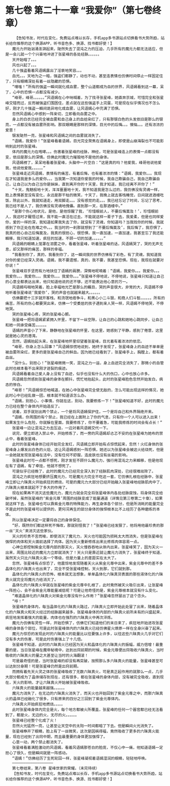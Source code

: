 # 第七卷 第二十一章 “我爱你”（第七卷终章）
        【告知书友，时代在变化，免费站点难以长存，手机app多书源站点切换看书大势所趋，站长给你推荐的这个换源APP，听书音色多、换源、找书都好使！】
       魔元力开始汹涌澎湃起来，陡然失去了混沌之力的压迫，几乎所有的魔元力都无法适应，但是一会儿就一个个兴奋地冲进了张星峰的各处经脉。。。。。。
       天开始暗了。。。
       风也兴起了。。。
       几十强盗看着风语嫣露出了淫亵地笑容。。。
       血光。。。天地为之一暗，强盗们都静了，动也不动，甚至连表情也仿佛时间停止一样固定住了，只有眼睛深处有着一丝隐藏的恐惧。
       “噗嗤！”所有的强盗一瞬间就化成血雾，整个山道都成为血的世界，风语嫣看到这一幕，呆了，心中的恐惧一点都没有减少。
       “峰哥，峰哥。。。。。。”风语嫣在心中呐喊着，为了找寻张星峰，她直奔京城，可惜完全和张星峰交错而过，反而被强盗们围困住，差点就在这些强盗手上完蛋，可是现在似乎情况也不怎么好，刚才几十强盗一瞬间诡异地化成血雾，让风语嫣心中充满了恐惧。
       忽然风语嫣心中感到一阵亲切，立即看向血雾之中。
       身上的白衣已经完全被血雾和自己身上的血给染红了，只有那银白色的头发依旧是那么的银亮，一点都没有被血雾所影响。那双眼睛是那样的深情，目光中的后悔。。。懊恼。。。还有浓浓的爱意！
       银发陡然一亮，张星峰和风语嫣之间的血雾就消失了。
       “语嫣，我爱你！”张星峰看着语嫣，目光完全聚焦在语嫣身上，即使是山崩海裂也不可能影响到此时的张星峰。
       体内的魔元力在咆哮。。。伤害着张星峰的经脉，神经，可是张星峰连上的表情一点都没有变，依旧是那么的深情。仿佛此时魔元力摧毁地不是他的身体。
       风语嫣楞了，呆呆地看着张星峰，头脑中一片空白：“这是真的吗？他爱我，峰哥他说他爱我，他说他爱我。。。。。。”
       张星峰走近风语嫣，表情有的痛苦，有着后悔，也有着浓浓的情：“语嫣，我爱你。。。我现在才知道我是多么的爱你。。。当我第一次知道你爱我的时候，我自己欺骗自己，我自己欺骗自己，让自己以为自己当你是妹妹，直到离开你的十天里，我才知道，我已经离不开你了！”
       “十天，鬼魅般地十天，浑浑噩噩地十天，我不知道我是怎么过的，我仿佛没有灵魂一样，脸上表情甚至没有变化，永远是那干枯的微笑，十天了，我晚上就去客栈睡觉，日间就进酒楼吃饭，除此以外，我就知道走，用双脚走。。。没有感觉的走。。。我已经忘记了时间，忘记了思考，我已经不是人了，我仿佛没有灵魂地傀儡。直到那一天，在那酒楼中。”
       “是那个伤心地状元，是他，是他惊醒了我，‘珍惜眼前人，不要后悔莫及！’，珍惜眼前人，我这时才醒悟过来，我不能一直活在过去，不能就这样一辈子下去，我爱柔，但是也同样爱你，爱的一样的深，我知道如果我失去了你，就没有了灵魂，你知道吗？当我找你的时候，我就感到了你正处在危难之中。。。我当时的一刹那就想到了‘不要后悔莫及’，我后悔了，我恐惧了，我真的担心自己后悔莫及，我真的很担心，很恐惧，我一直加速，一直加速，我甚至忘了我还能瞬移，我只知道加速，疯狂的加速，不顾一切的加速。。。。。。”
       风语嫣的眼睛上笼罩在泪雾之中，看着张星峰，听着张星峰的话，风语嫣哭了，哭的无声无息，却又那样的痛苦，那样的幸福。
       “我看到你了，真的，我看到你了，这一瞬间我的世界仿佛有了彩色，有了灵魂，我知道我对你的爱已经深入灵魂。语嫣，我不要遗憾，真的，我不要，我甚至恐惧。现在，我现在就要对你说！”
       张星峰双手坚而有力地扶住了语嫣的肩膀，深情地呢喃着：“语嫣，我爱你。。。我爱你。。。我爱你。。。我爱你。。。我爱你。。。我爱你。。。”张星峰不停地说，不停地说，张星峰只知道让自己的心意全都表达出来，他只知道他说的还不够，还不能表达他心意的万一。
       风语嫣呜咽地哭着，脸上幸福地光芒是那么的瞩目，哭的声音很大，非常的大，风语嫣不停地听着张星峰说‘我爱你’，哭的声音也就越来越大。。。。。。
       仿佛要把十三岁就开客栈，和流氓地痞争斗，和黑心小二斗狠，和商人们斗智。。。。。。所有的痛苦，所有的伤心都要哭出来，仿佛一个受委屈的孩子遇到亲人哭一样，风语嫣不停地哭，不停地哭。
       哭的张星峰心疼，哭的张星峰心颤。
       张星峰一把将语嫣紧紧拥入怀里，不留下一丝空隙，让自己的心跳和她地心跳同步，让自己和她一同承受痛苦。。。。。。
       语嫣的声音小了下来，静静地在张星峰的怀里，在这里，她感到了平静，感到了倦意，这里就是她心灵的港湾。
       忽然，语嫣抬起头来，在张星峰地怀里仰望着张星峰，目光着有着浓浓的依恋。
       “峰哥，你身上怎么回事？”风语嫣惊慌地说到，她终于发现了，张星峰身上的血迹不单单是被血雾所染红，更多的是张星峰自己的鲜血。因为她已经看到了，张星峰手上，胸膛上，都有着血丝。
       “没什么，别担心！”张星峰微微一笑，混沌之力一运，身上血迹完全消失了，那微小的血管此时也根本看不出来刚才迸裂的痕迹。
       风语嫣看着自己爱人身上没有了血迹，似乎也没有什么大的伤口，心中也放心许多。
       风语嫣忽然感到张星峰的身体在颤抖，慌忙地抬起头，此时的张星峰脸色忽然开始发白，病态的惨白。
       “峰哥！”风语嫣惊恐地喊道，在她心中张星峰完全使无敌的，怎么可能出现这样的情况，她此时心中已经乱做一团，根本就不知道该怎么办。
       “语嫣，别担心，小事情，你就在这，别动，我要修炼一下！”张星峰知道不好，此时的魔元力已经在整个身体内开始造反了。
       说着，双手就划出两个禁止，一个是将风语嫣保护住，一个是将自己和外界隔绝开来。
       “语嫣，你周围的有个禁止，我已经在上面附上了你的气息，只有你一个人可以进入出来！如果发生什么危险，你就躲在里面，我要修炼了，你不要着急，可能我修炼的时间会有点长！”
       张星峰一边让混沌之力去压迫，一边对着风语嫣交代一下。
       说完，便立即进入禁止中，开始修炼了，而一旁的风语嫣却忐忑不安的在张星峰为她布的禁止中，看着张星峰。
       此时的张星峰身体已经开始完全发红，风语嫣立即开始有点惊慌起来，忽然！火红身体的张星峰身上爆发出白色的火焰，这让风语嫣感到一阵恐惧，她还以为张星峰会被这火给烧死，但是一会她就发现张星峰在活中，没有任何不舒服，连皮肤也没有丝毫的影响。
       张星峰此时可一点都不想死，刚才发狂不顾什么魔元力，强行用混沌之力来瞬移，但是他现在有了语嫣，有了牵挂，他就不想死了。
       可是似乎已经晚了，此时的魔元力已经完全深入到了经脉肌肉深处，已经很难祛除了。
       混沌之力疯狂地想要挤压魔元力，可是魔元力完全不吃这一套，它仿佛扎根在经脉中，张星峰立即让六昧真火开始疯狂的燃烧，可是的魔元力大部分已经开始融入张星峰地经脉肌肉中了，六昧真火根本就起不了多大的作用了。
       现在如果再不消灭这些魔元力，魔元力就会完全将张星峰体内各处经脉腐蚀，将身体完全给破坏掉，虽然张星峰的‘紫金元尊’周围的经脉变成了能量通道（详情见第三卷第二十章），如果就这样下去，张星峰也可以靠紫金元尊的特殊能力，再生身体各个部分，但是所消耗的能量完全不是此时的张星峰可以提供的，更何况再生的部分身体的强悍根本比不上经历了各种磨练的本体。
       所以张星峰决定一定要将自己的身体保住。
       “好，既然你们都这样死不悔改，那就别怪我了！”张星峰已经发狠了，他将用他最珍贵的那一丝‘天火’来消灭这些家伙。
       天火的珍贵不言而喻，即使消灭了魔元力，天火也可能因为损耗太大而消失，但是张星峰在强悍的肉体和天火面前选择了肉体。因为天火重新修炼出来比修炼肉体容易一点。
       心神立即控制紫金元尊内部的那天火，天火慢吞吞地从体内出来，张星峰笑了，因为天火一出来，周围比较近的魔元力立即就消失了！天火只是靠近就让魔元力消失了，张星峰终于知道，虽然天火只比六昧真火高一个等级，但是力量上的差距实在太大了。
       忽然，张星峰有点惊恐了，他震惊地发现随着天火从紫金元尊中出来，紫金元尊中的差不多晶体化的六昧真火也出来了，完全不受张星峰控制，天火到那，它们就到那。
       晶体化的六昧真火的恐怖，根本就无法想象，单单晶体化六昧真货表面的那些液体化的六昧真火就完全将魔元力给消灭了。
       晶体化的六昧真火早就在张星峰的紫金元尊中扎根了，此时竟然被天火吸引出来，让张星峰一阵担心，会不会紫金元尊能量减低呢？可是让他奇怪的是，紫金元尊根本就没有什么变化。
       “难道晶体化的六昧真火对紫金元尊没有什么作用？”张星峰忽然冒出了这个念头。
       “呼！”
       张星峰的身体内，每当晶体化的六昧真火路过，六昧真火立即开始此处冒了出来，随着晶体化的六昧真火和天火经过的经脉越来越多，张星峰身体的内部的六昧真火前所未有的兴盛起来，疯狂地发挥着强大的能量，肉体也在强烈的六昧真火中再次淬炼。
       魔元力仿佛有灵性一样，开始恐惧了，仿佛它们知道他们的末日来了，疯狂地开始进攻张星峰的身体各个部位，可是此时张星峰体内的六昧真火已经仿佛星火燎原一样在全身兴奋了起来。
       魔元力惊恐的发现此时的六昧真火的能量比以往要强上许多，以往这些六昧真火几乎对它们没有多大的伤害，可是此时伤害强上了十几倍。
       张星峰不知道，此时的六昧真火已经因为天火和晶体化的六昧真火的振幅，威力倍增！最重要的是，当日张星峰在魔帝秘境中，达到出窍前期的时候，紫金元尊便出窍吸收六昧真火，当时吸收的六昧真火的量之大甚至让当时的火海翻滚！
       可是最奇怪的是，当时张星峰的却没有再突破，按照那么多六昧真火的能量，张星峰甚至可以达到分身期！可是张星峰仍然是出窍前期。
       而拥有着先天火灵之体的张星峰吸收了无数六昧真火，可是真正起作用的就那么一点，几乎大部分都成为了晶体储存到现在，还有很多，都在张星峰的身体内部，没有被完全吸收，直到现在，天火的影响，才让六昧真火开始被张星峰吸收。
       六昧真火的能量越来越强。。。。。。
       魔元力消失了，在无边的六昧真火消失了，而天火也开始回到了紫金元尊之中，而那六昧真火的晶体已经融化了很多，只有原来的四分之三回到了紫金元尊体内。
       六昧真火开始疯狂地燃烧。。。。。
       此时张星峰身体内完全是火，每个地方都被火所覆盖，张星峰的任何一个器官都已经无法看到了，都是火，无边的火，无尽的火。。。。。。
       张星峰已经整个化成了火！
       忽然火光猛然一亮，让甚至让天空中的太阳一时间都暗了下去。但是瞬间火光消失了。
       张星峰睁开了眼睛，脸上有了一丝微笑，这次是因祸得福，竟然吸收了更多的六昧真火能量，现在已经到了出窍中期，而且最重要的身体更加强悍了。
       心意一动，两个禁止都消失了。
       张星峰看着满脸激动的风语嫣，看着风语嫣那苍白的脸庞，不仅心中一痛，他知道语嫣一定担心了很久，但是瞬间就是一阵感动。
       “语嫣！”仿佛经历了生死轮回一样，张星峰凝视着语嫣湿润的眼睛，轻轻地呼唤。
       ——————————————————
       第七卷结束，第八卷 星峰世家的荣耀。（未完待续）
       【告知书友，时代在变化，免费站点难以长存，手机app多书源站点切换看书大势所趋，站长给你推荐的这个换源APP，听书音色多、换源、找书都好使！】